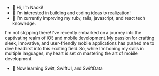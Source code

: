 - 👋 Hi, I’m Naoki! 
- 👀 I’m interested in building and coding ideas to realization! 
- 🌱 I’m currently improving my ruby, rails, javascript, and react tech knowledge.

I'm not stopping there! I've recently embarked on a journey into the captivating realm of iOS and mobile development. My passion for crafting sleek, innovative, and user-friendly mobile applications has pushed me to dive headfirst into this exciting field. So, while I'm honing my skills in multiple languages, my heart is set on mastering the art of mobile development.

- 📱 Now learning Swift, SwiftUI, and SwiftData

<!---
iamnaokitakahashi/iamnaokitakahashi is a ✨ special ✨ repository because its `README.md` (this file) appears on your GitHub profile.
You can click the Preview link to take a look at your changes.
--->
